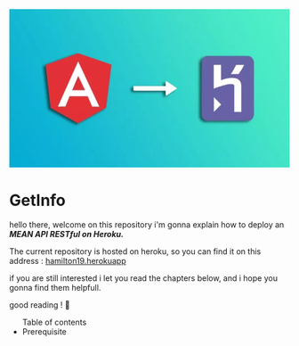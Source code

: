 <img src="main.png">

# GetInfo

<p>hello there, welcome on this repository i'm gonna explain how to deploy an <b><i>MEAN API RESTful on Heroku.</b></i></p>

<p>The current repository is hosted on heroku, so you can find it on this address : <a href="https://hamilton19.herokuapp.com/" target="_blank" > hamilton19.herokuapp</a></p>

<p>if you are still interested i let you read the chapters below, and i hope you gonna find them helpfull.</p>

good reading !  :notebook:

<ul> Table of contents
    <li> Prerequisite </li>
</ul>


